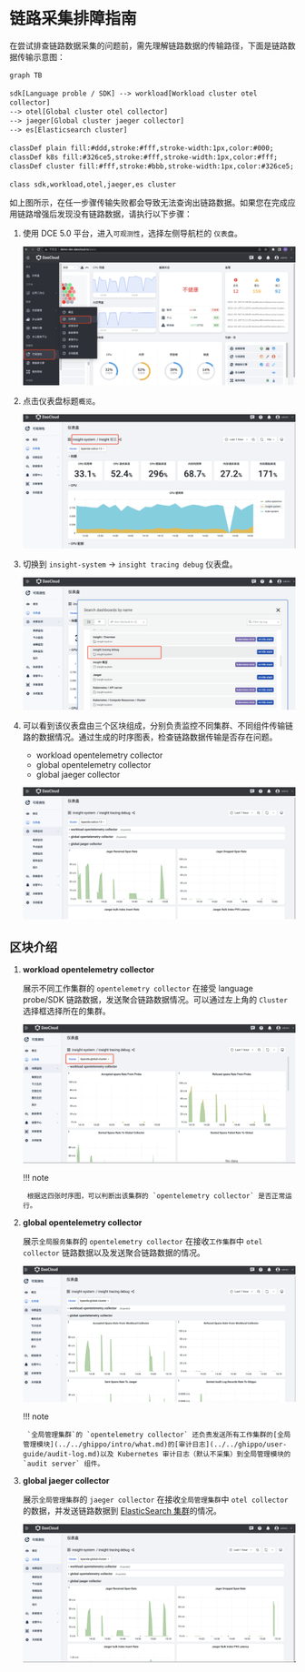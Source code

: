 # 链路采集排障指南

在尝试排查链路数据采集的问题前，需先理解链路数据的传输路径，下面是链路数据传输示意图：

```mermaid
graph TB

sdk[Language proble / SDK] --> workload[Workload cluster otel collector]
--> otel[Global cluster otel collector]
--> jaeger[Global cluster jaeger collector]
--> es[Elasticsearch cluster]

classDef plain fill:#ddd,stroke:#fff,stroke-width:1px,color:#000;
classDef k8s fill:#326ce5,stroke:#fff,stroke-width:1px,color:#fff;
classDef cluster fill:#fff,stroke:#bbb,stroke-width:1px,color:#326ce5;

class sdk,workload,otel,jaeger,es cluster
```

如上图所示，在任一步骤传输失败都会导致无法查询出链路数据。如果您在完成应用链路增强后发现没有链路数据，请执行以下步骤：

1. 使用 DCE 5.0 平台，进入`可观测性`，选择左侧导航栏的 `仪表盘`。

    ![insight 入口](../images/insight01.png)

2. 点击仪表盘标题`概览`。

    ![概览](../images/insight02.png)

3. 切换到 `insight-system` -> `insight tracing debug` 仪表盘。

    ![tracing debug](../images/insighttrace01.png)

4. 可以看到该仪表盘由三个区块组成，分别负责监控不同集群、不同组件传输链路的数据情况。通过生成的时序图表，检查链路数据传输是否存在问题。

    - workload opentelemetry collector
    - global opentelemetry collector
    - global jaeger collector

    ![tracing debug](../images/insighttrace02.png)

## 区块介绍

1. **workload opentelemetry collector**

    展示不同工作集群的 `opentelemetry collector` 在接受 language probe/SDK 链路数据，发送聚合链路数据情况。可以通过左上角的 `Cluster` 选择框选择所在的集群。

    ![tracing debug](../images/insighttrace03.png)

    !!! note

        根据这四张时序图，可以判断出该集群的 `opentelemetry collector` 是否正常运行。

2. **global opentelemetry collector**

    展示`全局服务集群`的 `opentelemetry collector` 在接收`工作集群`中 `otel collector` 链路数据以及发送聚合链路数据的情况。

    ![tracing debug](../images/insighttrace04.png)

    !!! note

        `全局管理集群`的 `opentelemetry collector` 还负责发送所有工作集群的[全局管理模块](../../ghippo/intro/what.md)的[审计日志](../../ghippo/user-guide/audit-log.md)以及 Kubernetes 审计日志（默认不采集）到全局管理模块的 `audit server` 组件。

3. **global jaeger collector**

    展示`全局管理集群`的 `jaeger collector` 在接收`全局管理集群`中 `otel collector` 的数据，并发送链路数据到 [ElasticSearch 集群](../../middleware/elasticsearch/intro/what.md)的情况。

    ![tracing debug](../images/insighttrace05.png)
